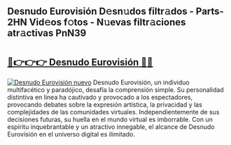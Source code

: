 ## Desnudo Eurovisión D𝚎sn𝚞dos filtr𝚊dos - Parts-2HN Vid𝚎os f𝚘tos - N𝚞evas filtr𝚊ciones atr𝚊ctivas PnN39

# <h2><a href="http://mb0pqj.tromn.icu/?c=Desnudo+Eurovisi%c3%b3n">🔗👉👉👉 Desnudo Eurovisión 🔗🔗</a></h2>

[![Desnudo Eurovisión nuevo](https://i.imgur.com/pEAQMta.gif)](http://mb0pqj.tromn.icu/?c=Desnudo+Eurovisi%c3%b3n)
Desnudo Eurovisión, un individuo multifacético y paradójico, desafía la comprensión simple. Su personalidad distintiva en línea ha cautivado y provocado a los espectadores, provocando debates sobre la expresión artística, la privacidad y las complejidades de las comunidades virtuales. Independientemente de sus decisiones futuras, su huella en el mundo virtual es imborrable. Con un espíritu inquebrantable y un atractivo innegable, el alcance de Desnudo Eurovisión en el universo digital es ilimitado.

